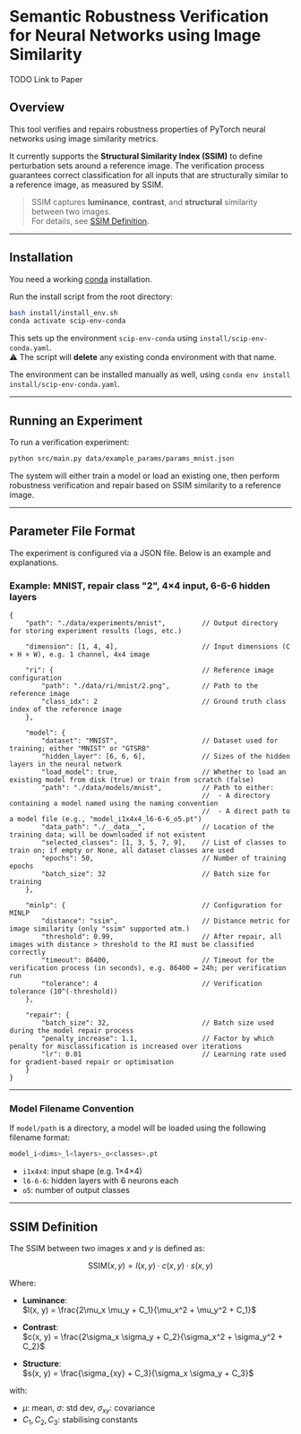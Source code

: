 # Semantic Robustness Verification for Neural Networks using Image Similarity

TODO Link to Paper

## Overview

This tool verifies and repairs robustness properties of PyTorch neural networks using image similarity metrics.

It currently supports the **Structural Similarity Index (SSIM)** to define perturbation sets around a reference image. The verification process guarantees correct classification for all inputs that are structurally similar to a reference image, as measured by SSIM.

> SSIM captures **luminance**, **contrast**, and **structural** similarity between two images. \
  For details, see [SSIM Definition](#ssim-definition).

---

## Installation

You need a working [conda](https://docs.conda.io/en/latest/) installation.

Run the install script from the root directory:

```bash
bash install/install_env.sh
conda activate scip-env-conda
```

This sets up the environment `scip-env-conda` using `install/scip-env-conda.yaml`. \
⚠️ The script will **delete** any existing conda environment with that name.

The environment can be installed manually as well, using `conda env install install/scip-env-conda.yaml`.

---

## Running an Experiment

To run a verification experiment:

```bash
python src/main.py data/example_params/params_mnist.json
```

The system will either train a model or load an existing one, then perform robustness verification and repair based on SSIM similarity to a reference image.

---

## Parameter File Format

The experiment is configured via a JSON file. Below is an example and explanations.

### Example: MNIST, repair class "2", 4×4 input, 6-6-6 hidden layers

```jsonc
{
    "path": "./data/experiments/mnist",         // Output directory for storing experiment results (logs, etc.)

    "dimension": [1, 4, 4],                     // Input dimensions (C × H × W), e.g. 1 channel, 4x4 image

    "ri": {                                     // Reference image configuration
        "path": "./data/ri/mnist/2.png",        // Path to the reference image
        "class_idx": 2                          // Ground truth class index of the reference image
    },

    "model": {
        "dataset": "MNIST",                     // Dataset used for training; either "MNIST" or "GTSRB"
        "hidden_layer": [6, 6, 6],              // Sizes of the hidden layers in the neural network
        "load_model": true,                     // Whether to load an existing model from disk (true) or train from scratch (false)
        "path": "./data/models/mnist",          // Path to either:
                                                //  - A directory containing a model named using the naming convention
                                                //  - A direct path to a model file (e.g., "model_i1x4x4_l6-6-6_o5.pt")
        "data_path": "./__data__",              // Location of the training data; will be downloaded if not existent
        "selected_classes": [1, 3, 5, 7, 9],    // List of classes to train on; if empty or None, all dataset classes are used
        "epochs": 50,                           // Number of training epochs
        "batch_size": 32                        // Batch size for training
    },

    "minlp": {                                  // Configuration for MINLP
        "distance": "ssim",                     // Distance metric for image similarity (only "ssim" supported atm.)
        "threshold": 0.99,                      // After repair, all images with distance > threshold to the RI must be classified correctly
        "timeout": 86400,                       // Timeout for the verification process (in seconds), e.g. 86400 = 24h; per verification run
        "tolerance": 4                          // Verification tolerance (10^(-threshold))
    },

    "repair": {
        "batch_size": 32,                       // Batch size used during the model repair process
        "penalty_increase": 1.1,                // Factor by which penalty for misclassification is increased over iterations
        "lr": 0.01                              // Learning rate used for gradient-based repair or optimisation
    }
}
```

---

### Model Filename Convention

If `model/path` is a directory, a model will be loaded using the following filename format:

```bash
model_i<dims>_l<layers>_o<classes>.pt
```

- `i1x4x4`: input shape (e.g. 1×4×4)
- `l6-6-6`: hidden layers with 6 neurons each
- `o5`: number of output classes

---

## SSIM Definition

The SSIM between two images $x$ and $y$ is defined as:

$$
\text{SSIM}(x, y) = l(x, y) \cdot c(x, y) \cdot s(x, y)
$$

Where:

- **Luminance**:  
  $l(x, y) = \frac{2\mu_x \mu_y + C_1}{\mu_x^2 + \mu_y^2 + C_1}$

- **Contrast**:  
  $c(x, y) = \frac{2\sigma_x \sigma_y + C_2}{\sigma_x^2 + \sigma_y^2 + C_2}$

- **Structure**:  
  $s(x, y) = \frac{\sigma_{xy} + C_3}{\sigma_x \sigma_y + C_3}$

with:

- $\mu$: mean, $\sigma$: std dev, $\sigma_{xy}$: covariance
- $C_1, C_2, C_3$: stabilising constants
